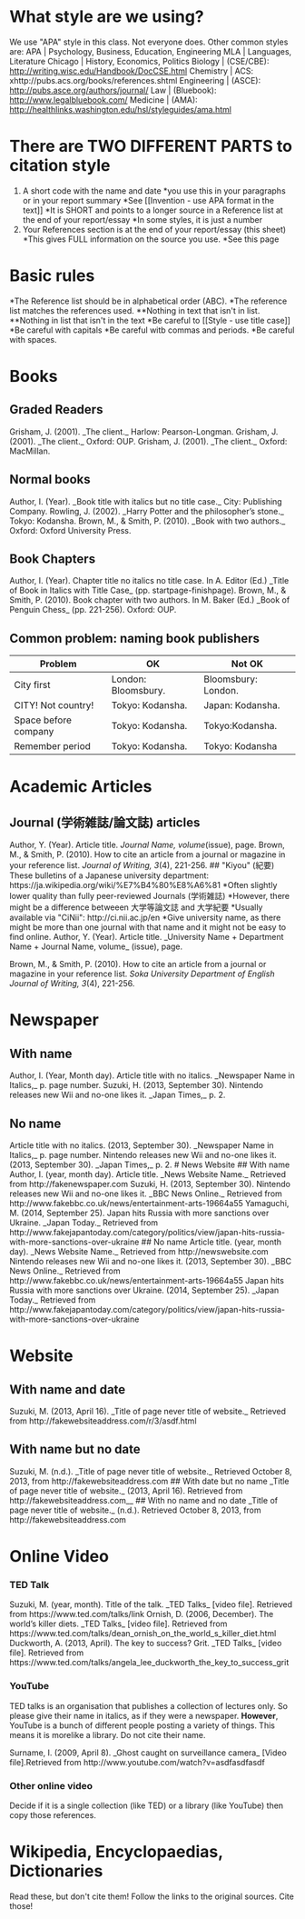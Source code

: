 # What style are we using?
We use "APA" style in this class. Not everyone does. Other common styles are:
APA					| Psychology, Business, Education, Engineering
MLA					| Languages, Literature
Chicago				| History, Economics, Politics
Biology 			| (CSE/CBE): http://writing.wisc.edu/Handbook/DocCSE.html
Chemistry 			| ACS: xhttp://pubs.acs.org/books/references.shtml
Engineering  		| (ASCE): http://pubs.asce.org/authors/journal/
Law 				| (Bluebook): http://www.legalbluebook.com/
Medicine 			| (AMA): http://healthlinks.washington.edu/hsl/styleguides/ama.html

# There are TWO DIFFERENT PARTS to citation style
1) A short code with the name and date
*you use this in your paragraphs or in your report summary
*See [[Invention - use APA format in the text]]
*It is SHORT and points to a longer source in a Reference list at the end of your report/essay
*In some styles, it is just a number
2) Your References section is at the end of your  report/essay (this sheet)
*This gives FULL information on the source you use.
*See this page

# Basic rules
*The Reference list should be in <red>alphabetical order (ABC).</red>
*The reference list matches the references used.
**Nothing in text that isn't in list.
**Nothing in list that isn't in the text
*Be careful to [[Style - use title case]]
*Be careful with capitals
*Be careful witb commas and periods. 
*Be careful with spaces. 


# Books
## Graded Readers
<ref>
Grisham, J. (2001). _The client._ Harlow: Pearson-Longman.
Grisham, J. (2001). _The client._ Oxford: OUP.
Grisham, J. (2001). _The client._ Oxford: MacMillan.
</ref>

## Normal books
<ref>
Author, I. (Year). _Book title with italics but no title case._ City: Publishing Company.
Rowling, J. (2002). _Harry Potter and the philosopher’s stone._ Tokyo: Kodansha.
Brown, M., & Smith, P. (2010). _Book with two authors._ Oxford: Oxford University Press.
</ref>

## Book Chapters
<ref>
Author, I. (Year). Chapter title no italics no title case. In A. Editor (Ed.) _Title of Book in Italics with Title Case_ (pp. startpage-finishpage).
Brown, M., & Smith, P. (2010). Book chapter with two authors. In M. Baker (Ed.) _Book of Penguin Chess_ (pp. 221-256). Oxford: OUP.

 </ref>

## Common problem: naming book publishers
Problem					|OK									|<red>Not OK</red>
------------------------|-----------------------------------|---------------------
City first				|London: Bloomsbury.				|Bloomsbury: London.
CITY! Not country!		|Tokyo: Kodansha.					|Japan: Kodansha.
Space before company	|Tokyo: Kodansha.					|Tokyo:Kodansha.
Remember period 		|Tokyo: Kodansha.					|Tokyo: Kodansha

# Academic Articles
## Journal (学術雑誌/論文誌) articles
<ref>
Author, Y. (Year). Article title. <em>Journal Name, volume</em>(issue), page.
Brown, M., & Smith, P. (2010). How to cite an article from a journal or magazine in your reference list. <em>Journal of Writing, 3</em>(4), 221-256.
</ref>
## "Kiyou" (紀要)
These bulletins of a Japanese university department: https://ja.wikipedia.org/wiki/%E7%B4%80%E8%A6%81
*Often slightly lower quality than fully peer-reviewed Journals (学術雑誌)
*However, there might be a difference betweeen 大学等論文誌 and 大学紀要
*Usually available via "CiNii": http://ci.nii.ac.jp/en
*Give university name, as there might be more than one journal with that name and it might not be easy to find online.

<ref>
Author, Y. (Year). Article title. _University Name + Department Name + Journal Name, volume_ (issue), page.

Brown, M., & Smith, P. (2010). How to cite an article from a journal or magazine in your reference list. <em>Soka University Department of English Journal of Writing, 3</em>(4), 221-256.
</ref>
 


# Newspaper
## With name
<ref>
Author, I. (Year, Month day). Article title with no italics. _Newspaper Name in Italics,_ p. page number.
Suzuki, H. (2013, September 30). Nintendo releases new Wii and no-one likes it. _Japan Times,_ p. 2.
</ref>

## No name
<ref>
Article title with no italics. (2013, September 30). _Newspaper Name in Italics,_ p. page number.
Nintendo releases new Wii and no-one likes it. (2013, September 30). _Japan Times,_ p. 2.
</ref>
# News Website
## With name
<ref>
Author, I. (year, month day). Article title. _News Website Name._ Retrieved from http://fakenewspaper.com
Suzuki, H. (2013, September 30). Nintendo releases new Wii and no-one likes it. _BBC News Online._ Retrieved from http://www.fakebbc.co.uk/news/entertainment-arts-19664a55
Yamaguchi, M. (2014, September 25). Japan hits Russia with more sanctions over Ukraine. _Japan Today._ Retrieved from http://www.fakejapantoday.com/category/politics/view/japan-hits-russia-with-more-sanctions-over-ukraine
</ref>
## No name
<ref>
Article title. (year, month day). _News Website Name._ Retrieved from http://newswebsite.com
Nintendo releases new Wii and no-one likes it. (2013, September 30). _BBC News Online._ Retrieved from http://www.fakebbc.co.uk/news/entertainment-arts-19664a55
Japan hits Russia with more sanctions over Ukraine. (2014, September 25). _Japan Today._ Retrieved from http://www.fakejapantoday.com/category/politics/view/japan-hits-russia-with-more-sanctions-over-ukraine
</ref>

# Website
## With name and date
<ref>
Suzuki, M. (2013, April 16). _Title of page never title of website._ Retrieved from http://fakewebsiteaddress.com/r/3/asdf.html
</ref>

## With name but no date
<ref>
Suzuki, M. (n.d.). _Title of page never title of website._ Retrieved October 8, 2013, from http://fakewebsiteaddress.com
</ref>
## With date but no name
<ref>
_Title of page never title of website._ (2013, April 16). Retrieved from http://fakewebsiteaddress.com__
</ref>
## With no name and no date
<ref>
_Title of page never title of website._ (n.d.). Retrieved October 8, 2013, from http://fakewebsiteaddress.com
</ref>

# Online Video
### TED Talk
<ref>
Suzuki, M. (year, month). Title of the talk. _TED Talks_ [video file]. Retrieved from https://www.ted.com/talks/link
Ornish, D. (2006, December). The world’s killer diets. _TED Talks_ [video file]. Retrieved from https://www.ted.com/talks/dean_ornish_on_the_world_s_killer_diet.html
Duckworth, A. (2013, April). The key to success? Grit. _TED Talks_ [video file]. Retrieved from https://www.ted.com/talks/angela_lee_duckworth_the_key_to_success_grit
</ref>

### YouTube
TED talks is an organisation that publishes a collection of lectures only. So please give their name in italics, as if they were a newspaper. __However__, YouTube is a bunch of different people posting a variety of things. This means it is morelike a library. Do not cite their name.

<ref>
Surname, I. (2009, April 8). _Ghost caught on surveillance camera_ [Video file].Retrieved from http://www.youtube.com/watch?v=asdfasdfasdf
</ref>

### Other online video
Decide if it is a single collection (like TED) or a library (like YouTube) then copy those references.



# Wikipedia, Encyclopaedias, Dictionaries
Read these, but <red>don't cite them! </red>
Follow the links to the original sources. Cite those!

